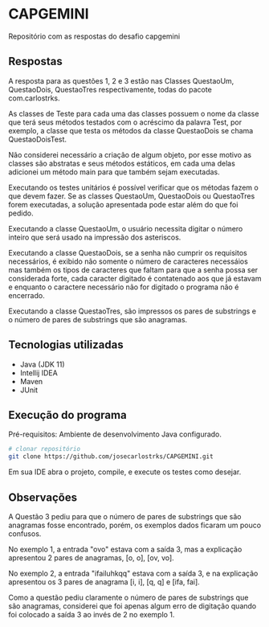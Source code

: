 # CAPGEMINI
Repositório com as respostas do desafio capgemini

## Respostas

A resposta para as questões 1, 2 e 3 estão nas Classes QuestaoUm, QuestaoDois, QuestaoTres respectivamente, todas do pacote com.carlostrks.

As classes de Teste para cada uma das classes possuem o nome da classe que terá seus métodos testados com o acréscimo da palavra Test,
 por exemplo, a classe que testa os métodos da classe QuestaoDois se chama QuestaoDoisTest.

Não considerei necessário a criação de algum objeto, por esse motivo as classes são abstratas e seus métodos estáticos,
em cada uma delas adicionei um método main para que também sejam executadas.

Executando os testes unitários é possível verificar que os métodas fazem o que devem fazer.
Se as classes QuestaoUm, QuestaoDois ou QuestaoTres forem executadas, a solução apresentada pode estar além do que foi pedido.

Executando a classe QuestaoUm, o usuário necessita digitar o número inteiro que será usado na impressão dos asteriscos.

Executando a classe QuestaoDois, se a senha não cumprir os requisitos necessários, é exibido não somente o número de caracteres necessáios
mas também os tipos de caracteres que faltam para que a senha possa ser considerada forte, cada caracter digitado é contatenado aos que já estavam
 e enquanto o caractere necessário não for digitado o programa não é encerrado.

Executando a classe QuestaoTres, são impressos os pares de substrings e o número de pares de substrings que são anagramas.


## Tecnologias utilizadas

- Java (JDK 11)
- Intellij IDEA
- Maven
- JUnit

## Execução do programa

Pré-requisitos: Ambiente de desenvolvimento Java configurado.

```bash
# clonar repositório
git clone https://github.com/josecarlostrks/CAPGEMINI.git
```
Em sua IDE abra o projeto, compile, e execute os testes como desejar.

## Observações

A Questão 3 pediu para que o número de pares de substrings que são anagramas fosse encontrado, porém, os exemplos dados ficaram um pouco confusos.

No exemplo 1, a entrada "ovo" estava com a saída 3, mas a explicação apresentou 2 pares de anagramas, [o, o], [ov, vo].

No exemplo 2, a entrada "ifailuhkqq" estava com a saída 3, e na explicação apresentou os 3 pares de anagrama [i, i], [q, q] e [ifa, fai].

Como a questão pediu claramente o número de pares de substrings que são anagramas, 
considerei que foi apenas algum erro de digitação quando foi colocado a saída 3 ao invés de 2 no exemplo 1.


